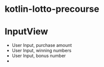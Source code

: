 # kotlin-lotto-precourse


# InputView
- User Input, purchase amount
- User Input, winning numbers
- User Input, bonus number
- 